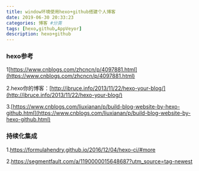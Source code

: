 ```yaml
---
title: window环境使用hexo+github搭建个人博客
date: 2019-06-30 20:33:23
categories: 博客 #分类
tags: [hexo,github,AppVeyor] 
description: hexo+github
---
```


### hexo参考

1[https://www.cnblogs.com/zhcncn/p/4097881.html](https://www.cnblogs.com/zhcncn/p/4097881.html)

2.hexo你的博客：[http://ibruce.info/2013/11/22/hexo-your-blog/](http://ibruce.info/2013/11/22/hexo-your-blog/)

3.[https://www.cnblogs.com/liuxianan/p/build-blog-website-by-hexo-github.html](https://www.cnblogs.com/liuxianan/p/build-blog-website-by-hexo-github.html)

<!--more-->

### 持续化集成

1.https://formulahendry.github.io/2016/12/04/hexo-ci/#more

2.https://segmentfault.com/a/1190000015648687?utm_source=tag-newest

